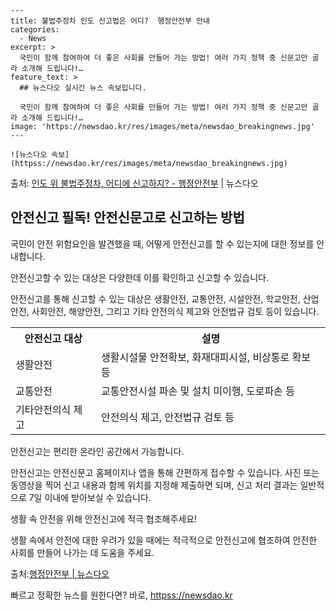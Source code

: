     ---
    title: 불법주정차 인도 신고법은 어디?  행정안전부 안내
    categories:
      - News
    excerpt: >
      국민이 함께 참여하여 더 좋은 사회를 만들어 가는 방법! 여러 가지 정책 중 신문고만 골라 소개해 드립니다!…
    feature_text: >
      ## 뉴스다오 실시간 뉴스 속보입니다.
    
      국민이 함께 참여하여 더 좋은 사회를 만들어 가는 방법! 여러 가지 정책 중 신문고만 골라 소개해 드립니다!…
    image: 'https://newsdao.kr/res/images/meta/newsdao_breakingnews.jpg'
    ---
    
    ![뉴스다오 속보](httpss://newsdao.kr/res/images/meta/newsdao_breakingnews.jpg)

<p>출처: <a href="httpss://newsdao.kr/2707" rel="dofollow">인도 위 불법주정차, 어디에 신고하지? - 행정안전부</a> | 뉴스다오</p>

<h2 data-ke-size="size26">안전신고 필독! 안전신문고로 신고하는 방법</h2>
국민이 안전 위험요인을 발견했을 때, 어떻게 안전신고를 할 수 있는지에 대한 정보를 안내합니다.

<p data-ke-size="size16"> 안전신고할 수 있는 대상은 다양한데 이를 확인하고 신고할 수 있습니다.</p>
안전신고를 통해 신고할 수 있는 대상은 생활안전, 교통안전, 시설안전, 학교안전, 산업안전, 사회안전, 해양안전, 그리고 기타 안전의식 제고와 안전법규 검토 등이 있습니다.

<table>
	<tr>
		<th>안전신고 대상</th>
		<th>설명</th>
	</tr>
	<tr>
		<td>생활안전</td>
		<td>생활시설물 안전확보, 화재대피시설, 비상통로 확보 등</td>
	</tr>
	<tr>
		<td>교통안전</td>
		<td>교통안전시설 파손 및 설치 미이행, 도로파손 등</td>
	</tr>
	<tr>
		<td>기타안전의식 제고</td>
		<td>안전의식 제고, 안전법규 검토 등</td>
	</tr>
</table>

<p data-ke-size="size16">안전신고는 편리한 온라인 공간에서 가능합니다.</p>
안전신고는 안전신문고 홈페이지나 앱을 통해 간편하게 접수할 수 있습니다. 사진 또는 동영상을 찍어 신고 내용과 함께 위치를 지정해 제출하면 되며, 신고 처리 결과는 일반적으로 7일 이내에 받아보실 수 있습니다.

<p data-ke-size="size16">생활 속 안전을 위해 안전신고에 적극 협조해주세요!</p>
생활 속에서 안전에 대한 우려가 있을 때에는 적극적으로 안전신고에 협조하여 안전한 사회를 만들어 나가는 데 도움을 주세요.

출처:<a href="httpss://newsdao.kr/2707">행정안전부 | 뉴스다오</a> 

빠르고 정확한 뉴스를 원한다면? 바로, <a href="httpss://newsdao.kr" rel="dofollow">httpss://newsdao.kr</a>


    